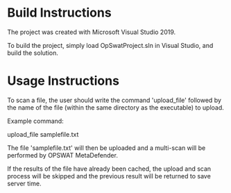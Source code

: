 # Build Instructions

The project was created with Microsoft Visual Studio 2019.

To build the project, simply load OpSwatProject.sln in Visual Studio, and build the solution. 


# Usage Instructions

To scan a file, the user should write the command 'upload_file' followed by the name of the file (within the same directory as the executable) to upload.

Example command:

upload_file samplefile.txt

The file 'samplefile.txt' will then be uploaded and a multi-scan will be performed by OPSWAT MetaDefender. 

If the results of the file have already been cached, the upload and scan process will be skipped and the previous result will be returned to save server time.
